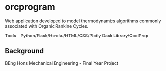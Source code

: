 # orcprogram

Web application developed to model thermodynamics algorithms commonly associated with Organic Rankine Cycles.

Tools - Python/Flask/Heroku/HTML/CSS/Plotly Dash Library/CoolProp

## Background

BEng Hons Mechanical Engineering - Final Year Project
